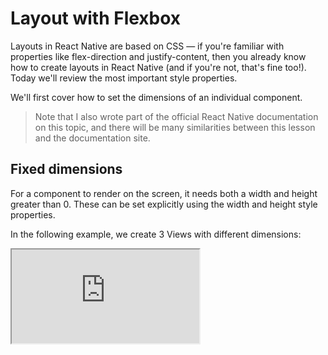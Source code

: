 # Layout with Flexbox

Layouts in React Native are based on CSS — if you're familiar with properties like flex-direction and justify-content, then you already know how to create layouts in React Native (and if you're not, that's fine too!). Today we'll review the most important style properties.

We'll first cover how to set the dimensions of an individual component.

> Note that I also wrote part of the official React Native documentation on this topic, and there will be many similarities between this lesson and the documentation site.

## Fixed dimensions

For a component to render on the screen, it needs both a width and height greater than 0. These can be set explicitly using the width and height style properties.

In the following example, we create 3 Views with different dimensions:

<iframe src="https://snack.expo.io/embedded/@dabbott/width-and-height?preview=true&platform=web" />

Setting dimensions this way is common for components that should always render at exactly the same size, regardless of screen dimensions.

## Flex dimensions

We can use the flex style property to define a component that expands or shrinks to fill the available screen space. We do this frequently, since mobile devices have a wide range of screen sizes, and we want our app to look good on all of them.

In this example, we create 3 Views that fill the height of the screen, regardless how big or small the screen is:

<iframe src="https://snack.expo.io/embedded/@dabbott/width-and-height?preview=true&platform=web" />

When using flex, we pass a number value. The larger the value, the higher the ratio of space a component will take compared to its siblings. A component with no siblings will fill its parent fully as long as the value is greater than 0.
A flex value of 0 indicates that the component should not expand beyond its "intrinsic dimensions". In the following example, we render one Text component with a flex value of 0, and another with a flex value of 1.

<iframe src="https://snack.expo.io/@dabbott/flex-dimensions?preview=true&platform=web" />

The intrinsic height of the text component is just large enough to fit the text itself. Note that flex defaults to 0 (use intrinsic dimensions), and that many components have an intrinsic width and height of 0 (such as View). If a component has a width or height of 0, nothing will render on the screen. This is a common source of confusion for beginners.

## Laying out children

So far we've covered how a component can specify its own dimensions. Most layout properties, however, are controlled by a component's parent.

We normally use a combination of flexDirection, justifyContent, and alignItems on a parent component to determine the layout of its children.

### flexDirection

We use flexDirection to choose either a vertical or horizontal layout of children components. The two values we commonly use are:

- **row**: Align children from left to right.
- **column**: (default) Align children from top to bottom.

<iframe src="https://snack.expo.io/@dabbott/flex-direction?preview=true&platform=web" />

The option we choose here determines the main axis of the layout. Our choice here will affect the meaning of the other layout properties.

> There are two other options for `flexDirection`, `row-reverse` and `column-reverse`, which will reverse the order of the children. These are rarely used; instead of adjusting the layout, reverse the order of the children in the component's render method.

### justifyContent

We use justifyContent to determine the distribution of children align the primary axis. Here are the options for values we can use:

- **flex-start**: (default) Distribute children at the start of the main axis.
- **center**: Distribute children in the center of the main axis.
- **flex-end**: Distribute children at the end of the main axis.
- **space-between**: Distribute children evenly along the main axis, with remaining space between the children.
- **space-around**: Distribute children evenly along the main axis, with remaining space between the children, and also at the beginning and end of the main axis.

<iframe src="https://snack.expo.io/@dabbott/justify-content?preview=true&platform=web" />

### alignItems

We use alignItems to determine the alignment of children along the cross axis. The cross axis is the axis that runs perpendicular to the main axis, e.g. if our flex-direction is column then our main axis is vertical and our cross axis is horizontal. Here are the options for values we can use:

- **stretch**: (default) Stretch children to fill the parent.
- **flex-start**: Align children at the start of cross axis.
- **flex-end**: Align children at the end of cross axis.
- **center**: Align children at the center of cross axis.
- **baseline**: Align children along a common baseline. Individual children can be set to be the reference baseline for their parents.

<iframe src="https://snack.expo.io/@dabbott/align-items?preview=true&platform=web" />

> Note that _stretch_ will not stretch a child if its `width` is set explitly (or height in the case of a `flexDirection: row` parent).

## Differences from CSS

The most important difference between flexbox in CSS and React Native are the default values.

Here are the defaults for CSS:

```css
flex-direction: row;
align-items: flex-start;
position: static;
```

And React Native:

```css
flex-direction: column;
align-items: stretch;
position: relative;
```

Defaulting to a column layout on mobile is reasonable, since phones are by far the most common mobile device, and most of the time they're used in a vertical layout.

There are a few other differences, such as flex only supporting a single number value in React Native, but the framework will generally warn you if you try to do something that isn't supported.
